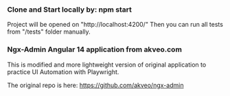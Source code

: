 ### Clone and Start locally by: npm start
Project will be opened on "http://localhost:4200/"
Then you can run all tests from "/tests" folder manually.



### Ngx-Admin Angular 14 application from akveo.com

This is modified and more lightweight version of original application to practice UI Automation with Playwright.

The original repo is here: https://github.com/akveo/ngx-admin

